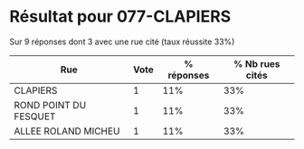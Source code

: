 # Résultat pour 077-CLAPIERS

Sur 9 réponses dont 3 avec une rue cité (taux réussite 33%)

| Rue | Vote | % réponses | % Nb rues cités|
|-----|------|------------|----------------|
| CLAPIERS | 1 | 11% | 33%|
| ROND POINT DU FESQUET | 1 | 11% | 33%|
| ALLEE ROLAND MICHEU | 1 | 11% | 33%|
